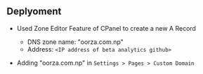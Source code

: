 ## Deplyoment

- Used Zone Editor Feature of CPanel to create a new A Record
  - DNS zone name: "oorza.com.np"
  - Address: `<IP address of beta analytics github>`

- Adding "oorza.com.np" in `Settings > Pages > Custom Domain`
